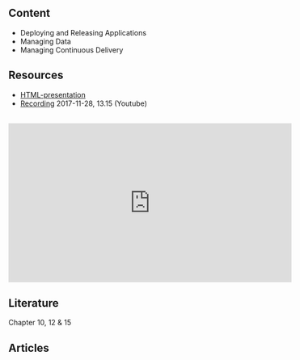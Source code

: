 ## Content
* Deploying and Releasing Applications
* Managing Data
* Managing Continuous Delivery

## Resources
- [HTML-presentation](https://rawgit.com/2dv611/syllabus/master/resources/lectures/04_continuous_delivery/index.html#/)
- [Recording](https://youtu.be/#?t=14m57s&list=PLSWJPPj5sKmry_AUw35ypwxNBUU9YK1K-) 2017-11-28, 13.15 (Youtube)

<br />
<iframe width="560" height="315" src="https://www.youtube.com/embed/#?t=14m57s&list=PLSWJPPj5sKmry_AUw35ypwxNBUU9YK1K-" frameborder="0" allowfullscreen></iframe>

## Literature
Chapter 10, 12 & 15

## Articles
